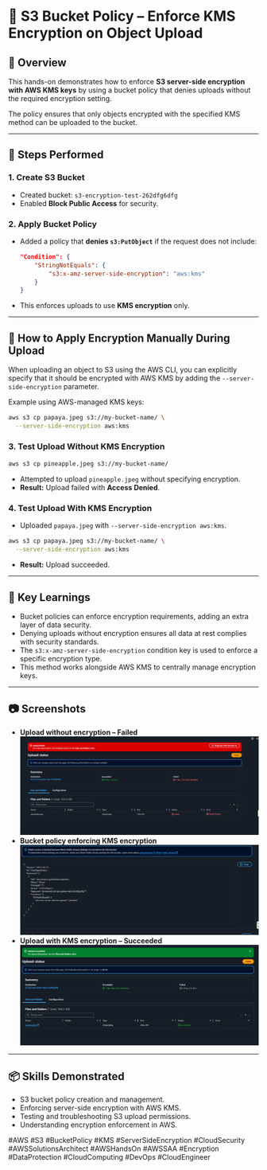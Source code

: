 # 🔐 S3 Bucket Policy – Enforce KMS Encryption on Object Upload

## 📝 Overview
This hands-on demonstrates how to enforce **S3 server-side encryption with AWS KMS keys** by using a bucket policy that denies uploads without the required encryption setting.

The policy ensures that only objects encrypted with the specified KMS method can be uploaded to the bucket.

---

## 🔹 Steps Performed

### 1. **Create S3 Bucket**
- Created bucket: `s3-encryption-test-262dfg6dfg`
- Enabled **Block Public Access** for security.

### 2. **Apply Bucket Policy**
- Added a policy that **denies `s3:PutObject`** if the request does not include:
  ```json
  "Condition": {
      "StringNotEquals": {
          "s3:x-amz-server-side-encryption": "aws:kms"
      }
  }
    ```
- This enforces uploads to use **KMS encryption** only.

---

## 🔹 How to Apply Encryption Manually During Upload
When uploading an object to S3 using the AWS CLI, you can explicitly specify that it should be encrypted with AWS KMS by adding the `--server-side-encryption` parameter.

Example using AWS-managed KMS keys:
```bash
aws s3 cp papaya.jpeg s3://my-bucket-name/ \
  --server-side-encryption aws:kms
```

### 3. Test Upload Without KMS Encryption
```bash
aws s3 cp pineapple.jpeg s3://my-bucket-name/
```
- Attempted to upload `pineapple.jpeg` without specifying encryption.  
- **Result:** Upload failed with **Access Denied**.

### 4. Test Upload With KMS Encryption
- Uploaded `papaya.jpeg` with `--server-side-encryption aws:kms`.  
```bash
aws s3 cp papaya.jpeg s3://my-bucket-name/ \
  --server-side-encryption aws:kms
```
- **Result:** Upload succeeded.

---

## 🧠 Key Learnings
- Bucket policies can enforce encryption requirements, adding an extra layer of data security.
- Denying uploads without encryption ensures all data at rest complies with security standards.
- The `s3:x-amz-server-side-encryption` condition key is used to enforce a specific encryption type.
- This method works alongside AWS KMS to centrally manage encryption keys.

---

## 📷 Screenshots
- **Upload without encryption – Failed**  
![Upload Without Encryption](Screenshots/1-upload-failed.png) 
- **Bucket policy enforcing KMS encryption**  
![Bucket Policy](Screenshots/2-bucket-policy.png)
- **Upload with KMS encryption – Succeeded**
![Upload With Encryption](Screenshots/3-upload-success.png)

---

## 📦 Skills Demonstrated
- S3 bucket policy creation and management.
- Enforcing server-side encryption with AWS KMS.
- Testing and troubleshooting S3 upload permissions.
- Understanding encryption enforcement in AWS.

#AWS #S3 #BucketPolicy #KMS #ServerSideEncryption #CloudSecurity #AWSSolutionsArchitect #AWSHandsOn #AWSSAA #Encryption #DataProtection #CloudComputing #DevOps #CloudEngineer

